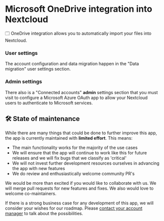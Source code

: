 # Microsoft OneDrive integration into Nextcloud

🗔 OneDrive integration allows you to automatically import your files into Nextcloud.

### User settings

The account configuration and data migration happen in the "Data migration" user settings section.

### Admin settings

There also is a "Connected accounts" **admin** settings section that you must visit to configure a Microsoft Azure OAuth app to allow your Nextcloud users to authenticate to Microsoft services.

## **🛠️ State of maintenance**

While there are many things that could be done to further improve this app, the app is currently maintained with **limited effort**. This means:

- The main functionality works for the majority of the use cases
- We will ensure that the app will continue to work like this for future releases and we will fix bugs that we classify as 'critical'
- We will not invest further development resources ourselves in advancing the app with new features
- We do review and enthusiastically welcome community PR's

We would be more than excited if you would like to collaborate with us. We will merge pull requests for new features and fixes. We also would love to welcome co-maintainers.

If there is a strong business case for any development of this app, we will consider your wishes for our roadmap. Please [contact your account manager](https://nextcloud.com/enterprise/) to talk about the possibilities.